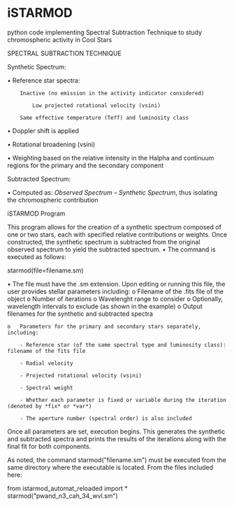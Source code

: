 # iSTARMOD
python code implementing Spectral Subtraction Technique to study chromospheric activity in Cool Stars

SPECTRAL SUBTRACTION TECHNIQUE

Synthetic Spectrum:

  •	Reference star spectra:
  
	    Inactive (no emission in the activity indicator considered)
     
    	    Low projected rotational velocity (vsini)
	 
	    Same effective temperature (Teff) and luminosity class
     
  •	Doppler shift is applied
  
  •	Rotational broadening (vsini)
  
  •	Weighting based on the relative intensity in the Halpha and continuum regions for the primary and the secondary component
  

Subtracted Spectrum:

  •	Computed as: *Observed Spectrum – Synthetic Spectrum*, thus isolating the chromospheric contribution
  


iSTARMOD Program

This program allows for the creation of a synthetic spectrum composed of one or two stars, each with specified relative contributions or weights. Once constructed, the synthetic spectrum is subtracted from the original observed spectrum to yield the subtracted spectrum.
  •	The command is executed as follows:

starmod(file=filename.sm)

  •	The file must have the .sm extension. Upon editing or running this file, the user provides stellar parameters including:
    o Filename of the .fits file of the object
    o Number of iterations
    o	Wavelenght range to consider
    o	Optionally, wavelength intervals to exclude (as shown in the example)
    o	Output filenames for the synthetic and subtracted spectra
    
    o	Parameters for the primary and secondary stars separately, including:
    
        - Reference star (of the same spectral type and luminosity class): filename of the fits file
	
        - Radial velocity
	
        - Projected rotational velocity (vsini)
	
        - Spectral weight  
	
        - Whether each parameter is fixed or variable during the iteration (denoted by *fix* or *var*)
	
        - The aperture number (spectral order) is also included
        
Once all parameters are set, execution begins. This generates the synthetic and subtracted spectra and prints the results of the iterations along with the final fit for both components.

As noted, the command starmod("filename.sm") must be executed from the same directory where the executable is located. From the files included here:

from istarmod_automat_reloaded import *
starmod("pwand_n3_cah_34_wvl.sm")


